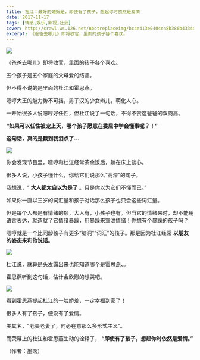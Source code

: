 ```yaml
---
title: 杜江：最好的婚姻是，即使有了孩子，想起你时依然是爱情
date: 2017-11-17
tags: [情感,娱乐,影视,社会]
cover: http://crawl.ws.126.net/nbotreplaceimg/bc4e413e0404ea8b386b4334d5ba150d/a4d842db1ec73f0f99daeb79b823f262.jpg
excerpt: 《爸爸去哪儿》即将收官，里面的孩子各个喜欢。
---
```

![](http://crawl.ws.126.net/nbotreplaceimg/bc4e413e0404ea8b386b4334d5ba150d/a4d842db1ec73f0f99daeb79b823f262.jpg)  

《爸爸去哪儿》即将收官，里面的孩子各个喜欢。

五个孩子是五个家庭的父母爱的结晶。

但不得不说的是里面的杜江和霍思燕。

嗯哼大王的魅力势不可挡，男子汉的少女辫儿，萌化人心。

一开始很多人说嗯哼好任性，但杜江说了一句话，不得不赞这爸爸的双商高。

**“如果可以任性被宠上天，哪个孩子愿意在委屈中学会懂事呢？！”**

**这句话，真的是戳到我泪点了...**

![](http://crawl.ws.126.net/nbotreplaceimg/49dc115816087eac67b3eab55e507b87/12f6d5b2bbf30599da4f40e67d35751d.jpg)  

你会发现节目里，嗯哼和杜江经常茶余饭后，躺在床上谈心。  

很多人说，小孩子懂什么，你给它们说那么“高深”的句子。

我想说，“ **大人都太自以为是了** 。只是你以为它们不懂而已。”

如果你一直以三岁的词汇量和孩子对话那么孩子也只会这些词汇量。

但是每个人都是有情绪的额，大人有，小孩子也有。但当它的情绪来时，却不能用语言表达，就造就了它情绪暴躁，用暴躁来宣泄情绪！你想有个暴躁的孩子吗？

嗯哼就是一个比同龄孩子有更多“脑洞”“词汇”的孩子。那是因为杜江经常 **以朋友的姿态来和他说话。**

![](http://crawl.ws.126.net/nbotreplaceimg/49dc115816087eac67b3eab55e507b87/6224faa2e7b61604c507324a19bb58a8.jpg)  

杜江说，就算是头发露出来也能知道哪个是霍思燕、。  

霍思燕听到这句话，估计会欣慰的想哭吧。

![](http://crawl.ws.126.net/nbotreplaceimg/bc4e413e0404ea8b386b4334d5ba150d/6b4078297abfd21dcf6ca85cb3fd7343.jpg)  

看到霍思燕提起杜江的一脸娇羞，一定幸福到家了！  

很多人有了孩子，便没有了爱情。

美其名，“老夫老妻了，何必在意那么多形式主义”。

而荧幕上的杜江和霍思燕生动的诠释了， **“即使有了孩子，想起你时依然是爱情。”**

（作者：墨落）

